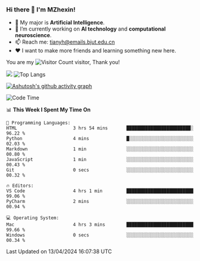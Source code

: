 ### Hi there 👋 I'm MZhexin!

- 💬 My major is **Artificial Intelligence**.
- 🔭 I’m currently working on **AI technology** and **computational neuroscience**.
- 📫 Reach me: <tianyh@emails.bjut.edu.cn> 
- :heart: I want to make more friends and learning something new here.

You are my ![Visitor Count](https://profile-counter.glitch.me/MZhexin/count.svg) visitor, Thank you!

 ![](https://github-readme-stats.vercel.app/api?username=MZhexin&show_icons=true&theme=transparent) ![Top Langs](https://github-readme-stats.vercel.app/api/top-langs/?username=MZhexin&layout=compact&theme=tokyonight) 

[![Ashutosh's github activity graph](https://github-readme-activity-graph.vercel.app/graph?username=MZhexin)](https://github.com/ashutosh00710/github-readme-activity-graph)



<!--START_SECTION:waka-->
![Code Time](http://img.shields.io/badge/Code%20Time-257%20hrs%2052%20mins-blue)

📊 **This Week I Spent My Time On** 

```text
💬 Programming Languages: 
HTML                     3 hrs 54 mins       ████████████████████████░   96.22 % 
Python                   4 mins              █░░░░░░░░░░░░░░░░░░░░░░░░   02.03 % 
Markdown                 1 min               ░░░░░░░░░░░░░░░░░░░░░░░░░   00.80 % 
JavaScript               1 min               ░░░░░░░░░░░░░░░░░░░░░░░░░   00.43 % 
Git                      0 secs              ░░░░░░░░░░░░░░░░░░░░░░░░░   00.32 % 

🔥 Editors: 
VS Code                  4 hrs 1 min         █████████████████████████   99.06 % 
PyCharm                  2 mins              ░░░░░░░░░░░░░░░░░░░░░░░░░   00.94 % 

💻 Operating System: 
Mac                      4 hrs 3 mins        █████████████████████████   99.66 % 
Windows                  0 secs              ░░░░░░░░░░░░░░░░░░░░░░░░░   00.34 % 
```


 Last Updated on 13/04/2024 16:07:38 UTC
<!--END_SECTION:waka-->


